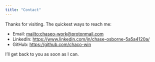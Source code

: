 ```yaml
---
title: "Contact"
---
```


Thanks for visiting. The quickest ways to reach me:

- Email: <mailto:chaseo-work@protonmail.com>
- LinkedIn: <https://www.linkedin.com/in/chase-osborne-5a5a4120a/>
- GitHub: <https://github.com/chaco-win>

I’ll get back to you as soon as I can.

